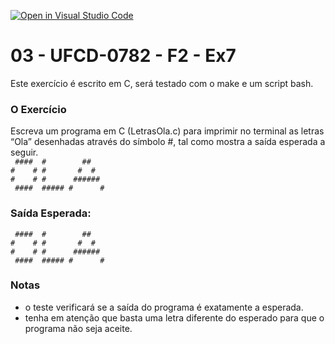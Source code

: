 [![Open in Visual Studio Code](https://classroom.github.com/assets/open-in-vscode-c66648af7eb3fe8bc4f294546bfd86ef473780cde1dea487d3c4ff354943c9ae.svg)](https://classroom.github.com/online_ide?assignment_repo_id=9974063&assignment_repo_type=AssignmentRepo)
# 03 - UFCD-0782 - F2 - Ex7
Este exercício é escrito em C, será testado com o make e um script bash.

### O Exercício
Escreva um programa em C (LetrasOla.c) para imprimir no terminal as letras “Ola”
desenhadas através do símbolo #, tal como mostra a saída esperada a seguir.  
` ####  #        ##`  
`#    # #       #  #`  
`#    # #      ######`  
` ####  ##### #      #`  

### Saída Esperada:
   
` ####  #        ##`  
`#    # #       #  #`  
`#    # #      ######`  
` ####  ##### #      #`   


### Notas
- o teste verificará se a saída do programa é exatamente a esperada.
- tenha em atenção que basta uma letra diferente do esperado para que o programa não seja aceite.

